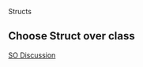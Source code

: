 Structs


## Choose Struct over class

[SO Discussion](https://stackoverflow.com/questions/24232799/why-choose-struct-over-class/24232845)